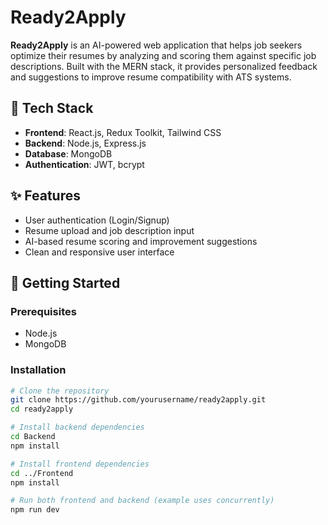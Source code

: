 # Ready2Apply

**Ready2Apply** is an AI-powered web application that helps job seekers optimize their resumes by analyzing and scoring them against specific job descriptions. Built with the MERN stack, it provides personalized feedback and suggestions to improve resume compatibility with ATS systems.

## 🔧 Tech Stack

- **Frontend**: React.js, Redux Toolkit, Tailwind CSS
- **Backend**: Node.js, Express.js
- **Database**: MongoDB
- **Authentication**: JWT, bcrypt

## ✨ Features

- User authentication (Login/Signup)
- Resume upload and job description input
- AI-based resume scoring and improvement suggestions
- Clean and responsive user interface

## 🚀 Getting Started

### Prerequisites

- Node.js
- MongoDB

### Installation

```bash
# Clone the repository
git clone https://github.com/yourusername/ready2apply.git
cd ready2apply

# Install backend dependencies
cd Backend
npm install

# Install frontend dependencies
cd ../Frontend
npm install

# Run both frontend and backend (example uses concurrently)
npm run dev
```
